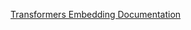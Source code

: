 [Transformers Embedding Documentation](https://docs.spring.io/spring-ai/reference/1.0-SNAPSHOT/api/embeddings/onnx.html)
